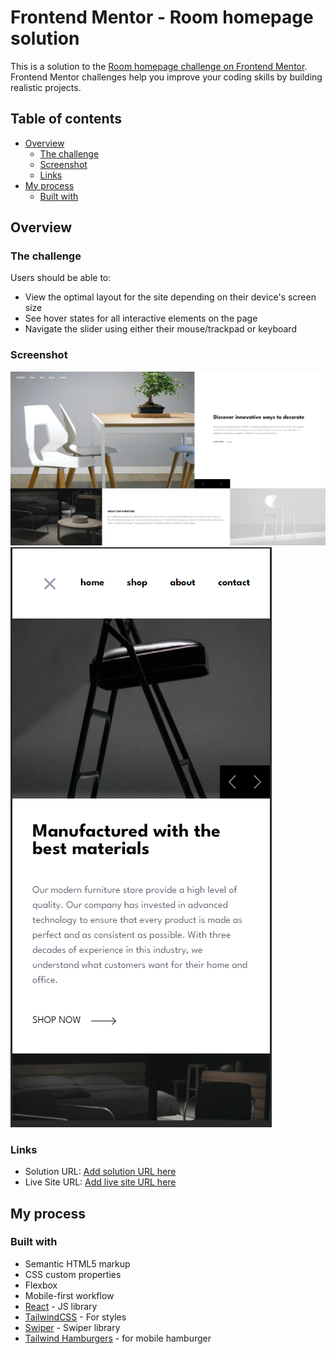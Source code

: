 # Frontend Mentor - Room homepage solution

This is a solution to the [Room homepage challenge on Frontend Mentor](https://www.frontendmentor.io/challenges/room-homepage-BtdBY_ENq). Frontend Mentor challenges help you improve your coding skills by building realistic projects. 

## Table of contents

- [Overview](#overview)
  - [The challenge](#the-challenge)
  - [Screenshot](#screenshot)
  - [Links](#links)
- [My process](#my-process)
  - [Built with](#built-with)

## Overview

### The challenge

Users should be able to:

- View the optimal layout for the site depending on their device's screen size
- See hover states for all interactive elements on the page
- Navigate the slider using either their mouse/trackpad or keyboard

### Screenshot

![Desktop view](https://github.com/Gosia-Ras/room-homepage/blob/main/Screenshot%202023-10-12%20160058.png)
![Mobile view with nav open](https://github.com/Gosia-Ras/room-homepage/blob/main/Screenshot%202023-10-12%20160141.png)

### Links

- Solution URL: [Add solution URL here](https://your-solution-url.com)
- Live Site URL: [Add live site URL here](https://your-live-site-url.com)

## My process 

### Built with

- Semantic HTML5 markup
- CSS custom properties
- Flexbox
- Mobile-first workflow
- [React](https://reactjs.org/) - JS library
- [TailwindCSS](https://tailwindcss.com/) - For styles
- [Swiper](https://swiperjs.com/) - Swiper library
- [Tailwind Hamburgers](https://www.patrykgulas.com/hamburgers) - for mobile hamburger


